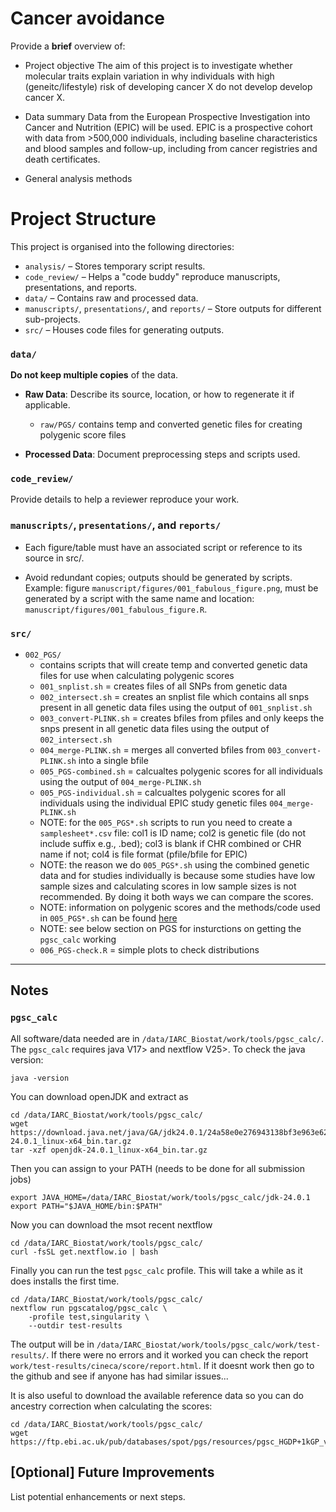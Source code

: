 # Cancer avoidance 

Provide a **brief** overview of:

- Project objective
The aim of this project is to investigate whether molecular traits explain variation in why individuals with high (geneitc/lifestyle) risk of developing cancer X do not develop develop cancer X. 

- Data summary
Data from the European Prospective Investigation into Cancer and Nutrition (EPIC) will be used. EPIC is a prospective cohort with data from >500,000 individuals, including baseline characteristics and blood samples and follow-up, including from cancer registries and death certificates.

- General analysis methods


# Project  Structure  

This project is organised into the following directories:  

- `analysis/` – Stores temporary script results.
- `code_review/` – Helps a "code buddy" reproduce manuscripts, presentations, and reports.
- `data/` –  Contains raw and processed data.
- `manuscripts/`, `presentations/`, and `reports/` – Store outputs for different sub-projects.
- `src/` – Houses code files for generating outputs.

### `data/`
**Do not keep multiple copies** of the data.

- **Raw Data**: Describe its source, location, or how to regenerate it if applicable.
  - `raw/PGS/` contains temp and converted genetic files for creating polygenic score files
  
- **Processed Data**: Document preprocessing steps and scripts used.

### `code_review/`

Provide details to help a reviewer reproduce your work.

### `manuscripts/`, `presentations/`, and `reports/`

- Each figure/table must have an associated script or reference to its source in src/.

- Avoid redundant copies; outputs should be generated by scripts. Example: figure `manuscript/figures/001_fabulous_figure.png`, must be generated by a script with the same name and location: `manuscript/figures/001_fabulous_figure.R`.

### `src/`

- `002_PGS/`
  - contains scripts that will create temp and converted genetic data files for use when calculating polygenic scores
  - `001_snplist.sh` = creates files of all SNPs from genetic data
  - `002_intersect.sh` = creates an snplist file which contains all snps present in all genetic data files using the output of `001_snplist.sh`
  - `003_convert-PLINK.sh` = creates bfiles from pfiles and only keeps the snps present in all genetic data files using the output of `002_intersect.sh`
  - `004_merge-PLINK.sh` = merges all converted bfiles from `003_convert-PLINK.sh` into a single bfile
  - `005_PGS-combined.sh` = calcualtes polygenic scores for all individuals using the output of `004_merge-PLINK.sh`
  - `005_PGS-individual.sh` = calcualtes polygenic scores for all individuals using the individual EPIC study genetic files `004_merge-PLINK.sh`
  - NOTE: for the `005_PGS*.sh` scripts to run you need to create a `samplesheet*.csv` file: col1 is ID name; col2 is genetic file (do not include suffix e.g., .bed); col3 is blank if CHR combined or CHR name if not; col4 is file format (pfile/bfile for EPIC)
  - NOTE: the reason we do `005_PGS*.sh` using the combined genetic data and for studies individually is because some studies have low sample sizes and calculating scores in low sample sizes is not recommended. By doing it both ways we can compare the scores.
  - NOTE: information on polygenic scores and the methods/code used in `005_PGS*.sh` can be found [here](https://embl-ebi.cloud.panopto.eu/Panopto/Pages/Viewer.aspx?id=274f9879-258d-4570-be9e-b23c011e72cd)
  - NOTE: see below section on PGS for insturctions on getting the `pgsc_calc` working
  - `006_PGS-check.R` = simple plots to check distributions
  
---

## Notes  

### `pgsc_calc`
All software/data needed are in `/data/IARC_Biostat/work/tools/pgsc_calc/`. 
The `pgsc_calc` requires java V17> and nextflow V25>. To check the java version:

```
java -version
```

You can download openJDK and extract as
```
cd /data/IARC_Biostat/work/tools/pgsc_calc/
wget https://download.java.net/java/GA/jdk24.0.1/24a58e0e276943138bf3e963e6291ac2/9/GPL/openjdk-24.0.1_linux-x64_bin.tar.gz
tar -xzf openjdk-24.0.1_linux-x64_bin.tar.gz
```

Then you can assign to your PATH (needs to be done for all submission jobs)
```
export JAVA_HOME=/data/IARC_Biostat/work/tools/pgsc_calc/jdk-24.0.1
export PATH="$JAVA_HOME/bin:$PATH"
```

Now you can download the msot recent nextflow
```
cd /data/IARC_Biostat/work/tools/pgsc_calc/
curl -fsSL get.nextflow.io | bash
```

Finally you can run the test `pgsc_calc` profile. This will take a while as it does installs the first time.
```
cd /data/IARC_Biostat/work/tools/pgsc_calc/
nextflow run pgscatalog/pgsc_calc \
	-profile test,singularity \
	--outdir test-results
```
The output will be in `/data/IARC_Biostat/work/tools/pgsc_calc/work/test-results/`. If there were no errors and it worked you can check the report `work/test-results/cineca/score/report.html`. If it doesnt work then go to the github and see if anyone has had similar issues...

It is also useful to download the available reference data so you can do ancestry correction when calculating the scores:
```
cd /data/IARC_Biostat/work/tools/pgsc_calc/
wget https://ftp.ebi.ac.uk/pub/databases/spot/pgs/resources/pgsc_HGDP+1kGP_v1.tar.zst
```


## [Optional] Future Improvements

List potential enhancements or next steps.